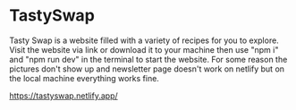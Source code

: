 # TastySwap

Tasty Swap is a website filled with a variety of recipes for you to explore. Visit the website via link or download it to your machine then use "npm i" and "npm run dev" in the terminal to start the website.
For some reason the pictures don't show up and newsletter page doesn't work on netlify but on the local machine everything works fine.

https://tastyswap.netlify.app/
